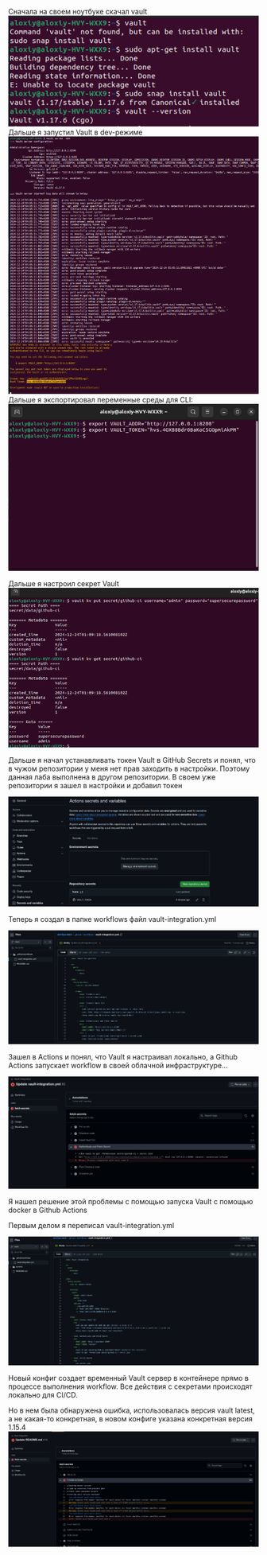 Сначала на своем ноутбуке скачал vault
![image](screens/1.png)
Дальше я запустил Vault в dev-режиме
![image](screens/2.png)
Дальше я экспортировал переменные среды для CLI:
![image](screens/3.png)

Дальше я настроил секрет Vault
![image](screens/4.png)


Дальше я начал устанавливать токен Vault в GitHub Secrets и понял, что в чужом репозитории у меня нет прав заходить в настройки. Поэтому данная лаба выполнена в другом репозитории.
В своем уже репозитории я зашел в настройки и добавил токен

![image](screens/5.png)

Теперь я создал в папке workflows файл vault-integration.yml

![image](screens/6.png)

Зашел в Actions и понял, что Vault я настраивал локально, а Github Actions запускает workflow в своей облачной инфраструктуре...

![image](screens/7.png)

Я нашел решение этой проблемы с помощью запуска Vault с помощью docker в Github Actions

Первым делом я переписал vault-integration.yml

![image](screens/8.png)

Новый конфиг создает временный Vault сервер в контейнере прямо в процессе выполнения workflow. Все действия с секретами происходят локально для CI/CD.

Но в нем была обнаружена ошибка, использовалась версия vault latest, а не какая-то конкретная, в новом конфиге указана конкретная версия 1.15.4
![image](screens/9.png)

